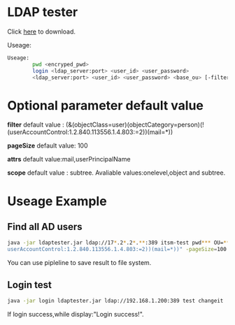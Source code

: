 # LDAP tester

Click [here](https://github.com/xooxle/ldap-tester/raw/master/versions/v1.0/ldaptester.jar) to download.

Useage:
```bash
Useage:
        pwd <encryped_pwd>
        login <ldap_server:port> <user_id> <user_password>
        <ldap_server:port> <user_id> <user_password> <base_ou> [-filter=<filter>] [-attrs=<attrs>] [-pageSize=<page_size> -scope=<search_scop>]
```

# Optional parameter default value
<b>filter</b>
default value : (&(objectClass=user)(objectCategory=person)(!(userAccountControl:1.2.840.113556.1.4.803:=2))(mail=*))

<b>pageSize</b>
default value: 100

<b>attrs</b>
default value:mail,userPrincipalName

<b>scope</b>
default value : subtree. Avaliable values:onelevel,object and subtree.

# Useage Example

## Find all AD users
```bash
java -jar ldaptester.jar ldap://17*.2*.2*.**:389 itsm-test pwd*** OU=***有限公司,OU=***,DC=***,DC=***,DC=*** -filter="(&(objectClass=user)(objectCategory=person)(!(
userAccountControl:1.2.840.113556.1.4.803:=2))(mail=*))" -pageSize=100 -atts=mail,userPrincipalName
```
You can use pipleline to save result to file system.



## Login test
```bash
java -jar login ldaptester.jar ldap://192.168.1.200:389 test changeit
```
If login success,while display:"Login success!". 



